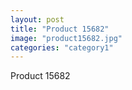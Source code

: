 ```yaml
---
layout: post
title: "Product 15682"
image: "product15682.jpg"
categories: "category1"
---
```

Product 15682
